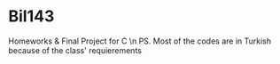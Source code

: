 # Bil143
Homeworks & Final Project for C \n
PS. Most of the codes are in Turkish because of the class' requierements
